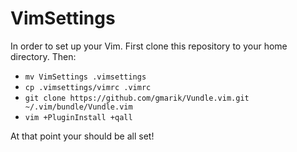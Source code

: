# VimSettings
In order to set up your Vim. First clone this repository to your home directory. Then:

- `mv VimSettings .vimsettings`
- `cp .vimsettings/vimrc .vimrc`
- `git clone https://github.com/gmarik/Vundle.vim.git ~/.vim/bundle/Vundle.vim`
- `vim +PluginInstall +qall`

At that point your should be all set!
